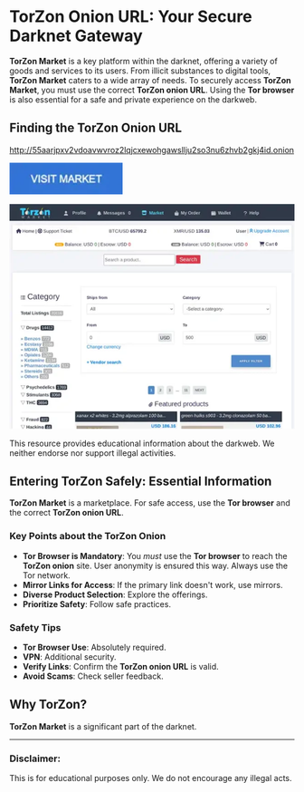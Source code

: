# TorZon Onion URL: Your Secure Darknet Gateway

**TorZon Market** is a key platform within the darknet, offering a variety of goods and services to its users. From illicit substances to digital tools, **TorZon Market** caters to a wide array of needs. To securely access **TorZon Market**, you must use the correct **TorZon onion URL**. Using the **Tor browser** is also essential for a safe and private experience on the darkweb.

## Finding the TorZon Onion URL

http://55aarjpxv2vdoavwvroz2lqjcxewohgawsllju2so3nu6zhvb2gkj4id.onion

[<img src="/unsorted/sharp.webp" width="200">](http://55aarjpxv2vdoavwvroz2lqjcxewohgawsllju2so3nu6zhvb2gkj4id.onion)

<a href="http://55aarjpxv2vdoavwvroz2lqjcxewohgawsllju2so3nu6zhvb2gkj4id.onion"><img src="/unsorted/load.webp" alt="TorZon Onion URL" style="max-width: 100%;"></a>

This resource provides educational information about the darkweb. We neither endorse nor support illegal activities.

## Entering TorZon Safely: Essential Information

**TorZon Market** is a marketplace. For safe access, use the **Tor browser** and the correct **TorZon onion URL**.

### Key Points about the TorZon Onion

*   **Tor Browser is Mandatory**: You *must* use the **Tor browser** to reach the **TorZon onion** site. User anonymity is ensured this way. Always use the Tor network.
*   **Mirror Links for Access**: If the primary link doesn't work, use mirrors.
*   **Diverse Product Selection**: Explore the offerings.
*   **Prioritize Safety**: Follow safe practices.

### Safety Tips

*   **Tor Browser Use**: Absolutely required.
*   **VPN**: Additional security.
*   **Verify Links**: Confirm the **TorZon onion URL** is valid.
*   **Avoid Scams**: Check seller feedback.

## Why TorZon?

**TorZon Market** is a significant part of the darknet.

---

### Disclaimer:

This is for educational purposes only. We do not encourage any illegal acts.